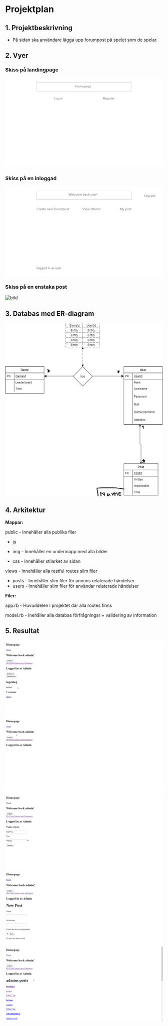 # Projektplan

## 1. Projektbeskrivning
* På sidan ska användare lägga upp forumpost på spelet som de spelar.
## 2. Vyer
### Skiss på landingpage
![bild](misc/skisser/homepage.png)
### Skiss på en inloggad
![bild](misc/skisser/loggedin.png)
### Skiss på en enstaka post
![bild](misc/skisser/viewpost.png)
## 3. Databas med ER-diagram 
![bild](misc/Er-diagram/InkedWebbserverprogrammering_LI.jpg)
## 4. Arkitektur
__Mappar:__

public - Innehåller alla publika filer
* js 
* img - Innehåller en undermapp med alla bilder

* css - Innehåller stilarket av sidan

views - Innehåller alla restful routes slim filer
* posts - Innehåller slim filer för annons relaterade händelser
* users - Innehåller slim filer för användar relaterade händelser

__Filer:__

app.rb - Huvuddelen i projektet där alla routes finns

model.rb - Inehåller alla databas förfrågningar + validering av information

## 5. Resultat
![bild](misc/resultat/4GVR5Mf.png)
![bild](misc/resultat/KIsTQqA.png)
![bild](misc/resultat/KbCrRBk.png)
![bild](misc/resultat/mBNFR2E.png)
![bild](misc/resultat/pDuTn0i.png)
